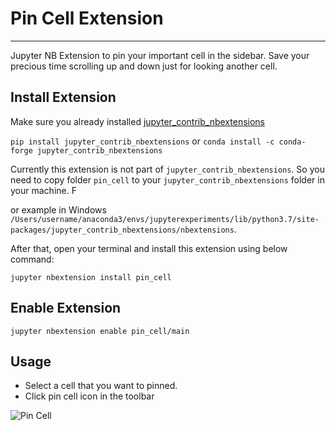 # Pin Cell Extension
---

Jupyter NB Extension to pin your important cell in the sidebar. Save your precious time scrolling up and down just for looking another cell.

## Install Extension

Make sure you already installed [jupyter_contrib_nbextensions](https://jupyter-contrib-nbextensions.readthedocs.io/en/latest/install.html)

``` pip install jupyter_contrib_nbextensions ``` 
or
``` conda install -c conda-forge jupyter_contrib_nbextensions ```

Currently this extension is not part of `jupyter_contrib_nbextensions`. So you need to copy folder `pin_cell` to your `jupyter_contrib_nbextensions` folder in your machine. F

or example in Windows `/Users/username/anaconda3/envs/jupyterexperiments/lib/python3.7/site-packages/jupyter_contrib_nbextensions/nbextensions`.

After that, open your terminal and install this extension using below command:

``` jupyter nbextension install pin_cell ```

## Enable Extension
``` jupyter nbextension enable pin_cell/main ```

## Usage
- Select a cell that you want to pinned.
- Click pin cell icon in the toolbar

![Pin Cell](pin_cell/pin_cell.gif "Pin Cell")

